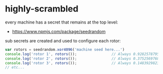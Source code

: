 highly-scrambled
========

every machine has a secret that remains at the top level:
- https://www.npmjs.com/package/seedrandom

sub secrets are created and used to configure each rotor:
```js
var rotors = seedrandom.xor4096('machine seed here...')
console.log('rotor 1', rotors());                // Always 0.9282578795792454
console.log('rotor 2', rotors());                // Always 0.3752569768646784
console.log('rotor 3', rotors());                // Always 0.1483929823472782
// etc...
```